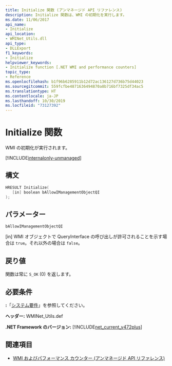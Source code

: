 ```yaml
---
title: Initialize 関数 (アンマネージド API リファレンス)
description: Initialize 関数は、WMI の初期化を実行します。
ms.date: 11/06/2017
api_name:
- Initialize
api_location:
- WMINet_Utils.dll
api_type:
- DLLExport
f1_keywords:
- Initialize
helpviewer_keywords:
- Initialize function [.NET WMI and performance counters]
topic_type:
- Reference
ms.openlocfilehash: b1f96b6285911b12d72ac136127d736b75d44023
ms.sourcegitcommit: 559fcfbe4871636494870a8b716bf7325df34ac5
ms.translationtype: HT
ms.contentlocale: ja-JP
ms.lasthandoff: 10/30/2019
ms.locfileid: "73127392"
---
```

# <a name="initialize-function"></a>Initialize 関数

WMI の初期化が実行されます。

[!INCLUDE[internalonly-unmanaged](../../../../includes/internalonly-unmanaged.md)]

## <a name="syntax"></a>構文

```cpp
HRESULT Initialize(
   [in] boolean bAllowIManagementObjectQI
);
```

## <a name="parameters"></a>パラメーター

`bAllowIManagementObjectQI`

[in] WMI オブジェクトで QueryInterface の呼び出しが許可されることを示す場合は `true`。それ以外の場合は `false`。

## <a name="return-value"></a>戻り値

関数は常に `S_OK` (0) を返します。

## <a name="requirements"></a>必要条件

**:**「[システム要件](../../get-started/system-requirements.md)」を参照してください。

**ヘッダー:** WMINet_Utils.def

**.NET Framework のバージョン:** [!INCLUDE[net_current_v472plus](../../../../includes/net-current-v472plus.md)]

## <a name="see-also"></a>関連項目

- [WMI およびパフォーマンス カウンター (アンマネージド API リファレンス)](index.md)
